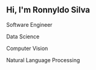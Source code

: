 ## Hi, I'm Ronnyldo Silva

<p>Software Engineer</p>
<p>Data Science</p>
<p>Computer Vision</p>
<p>Natural Language Processing</p>
